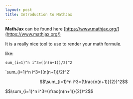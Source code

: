 ```yaml
---
layout: post
title: Introduction to MathJax
---
```


**MathJax** can be found here [https://www.mathjax.org/](https://www.mathjax.org/)

It is a really nice tool to use to render your math formule.

like:

`sum_(i=1)^n i^3=((n(n+1))/2)^2`

\`sum_(i=1)^n i^3=((n(n+1))/2)^2\`


$$\sum_{i=1}^n i^3=(\frac{n(n+1)}{2})^2$$

\$\$\sum_{i=1}^n i^3=(\frac{n(n+1)}{2})^2\$\$
